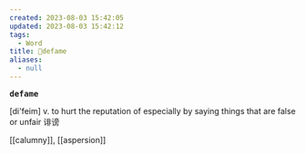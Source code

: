 ```yaml
---
created: 2023-08-03 15:42:05
updated: 2023-08-03 15:42:12
tags:
  - Word
title: 📖defame
aliases:
  - null
---
```


<pre><strong>defame</strong></pre>
[di'feim]
v. to hurt the reputation of especially by saying things that are false or unfair 诽谤

[[calumny]], [[aspersion]]
